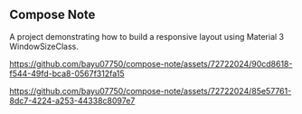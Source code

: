 ## Compose Note

A project demonstrating how to build a responsive layout using Material 3 WindowSizeClass.

https://github.com/bayu07750/compose-note/assets/72722024/90cd8618-f544-49fd-bca8-0567f312fa15

https://github.com/bayu07750/compose-note/assets/72722024/85e57761-8dc7-4224-a253-44338c8097e7
